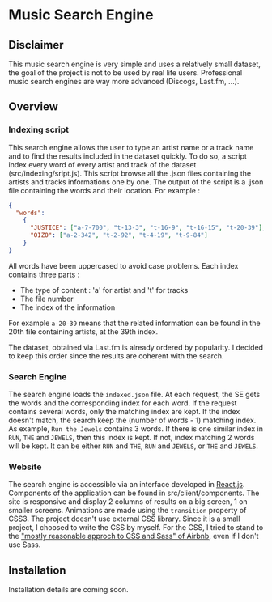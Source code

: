 # Music Search Engine
## Disclaimer
This music search engine is very simple and uses a relatively small dataset,
the goal of the project is not to be used by real life users.
Professional music search engines are way more advanced (Discogs, Last.fm, ...).

## Overview
### Indexing script
This search engine allows the user to type an artist name or a track name and to find
the results included in the dataset quickly. To do so, a script index every word of
every artist and track of the dataset (src/indexing/sript.js). This script browse all
the .json files containing the artists and tracks informations one by one. The output
of the script is a .json file containing the words and their location. For example :

```JSON
{
  "words":
    {
      "JUSTICE": ["a-7-700", "t-13-3", "t-16-9", "t-16-15", "t-20-39"],
      "OIZO": ["a-2-342", "t-2-92", "t-4-19", "t-9-84"]
    }
}
```

All words have been uppercased to avoid case problems. Each index contains three parts :
* The type of content : 'a' for artist and 't' for tracks
* The file number
* The index of the information

For example `a-20-39` means that the related information can be found in the 20th file
containing artists, at the 39th index.

The dataset, obtained via Last.fm is already ordered by popularity. I decided to keep
this order since the results are coherent with the search.

### Search Engine
The search engine loads the `indexed.json` file. At each request, the SE gets the words
and the corresponding index for each word. If the request contains several words, only the
matching index are kept. If the index doesn't match, the search keep the (number of words - 1)
matching index. As example, `Run the Jewels` contains 3 words. If there is one similar index 
in `RUN`, `THE` and `JEWELS`, then this index is kept. If not, index matching 2 words will
be kept. It can be either `RUN` and `THE`, `RUN` and `JEWELS`, or `THE` and `JEWELS`.

### Website
The search engine is accessible via an interface developed
in [React.js](https://github.com/facebook/react). Components of the application can be
found in src/client/components. The site is responsive and display 2 columns of results on
a big screen, 1 on smaller screens. Animations are made using the `transition` property of
CSS3. The project doesn't use external CSS library. Since it is a small project, I choosed to
write the CSS by myself. For the CSS, I tried to stand to the 
["mostly reasonable approch to CSS and Sass" of Airbnb](https://github.com/airbnb/css), even
if I don't use Sass.

## Installation
Installation details are coming soon.
